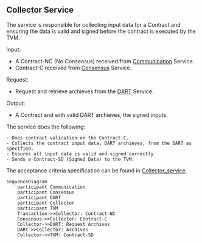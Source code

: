 ## Collector Service

The service is responsible for collecting input data for a Contract and ensuring the data is valid and signed before the contract is executed by the TVM.

Input:
  - A Contract-NC (No Consensus) received from [Communication](/documents/architecture/Communication.md) Service.
  - Contract-C received from [Consensus](/documents/architecture/Consensus.md) Service.

Request:
  - Request and retrieve archieves from the [DART](/documents/architecture/DART.md) Service.

Output:
  - A Contract and with valid DART archieves, the signed inputs. 


 The service does the following:

    - Does contract valication on the Contract-C.
    - Collects the contract input data, DART archieves, from the DART as specified.
    - Ensures all input data is valid and signed correctly.
    - Sends a Contract-SD (Signed Data) to the TVM.

The acceptance criteria specification can be found in [Collector_service](/bdd/tagion/testbench/services/Collector_service.md).

```mermaid
sequenceDiagram
    participant Communication
    participant Consensus
    participant DART 
    participant Collector
    participant TVM 
    Transaction->>Collector: Contract-NC 
    Consensus->>Collector: Contract-C
    Collector->>DART: Request Archives
    DART->>Collector: Archives
    Collector->>TVM: Contract-SD

```